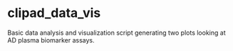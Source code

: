 # clipad_data_vis

Basic data analysis and visualization script generating two plots looking at AD plasma biomarker assays.
